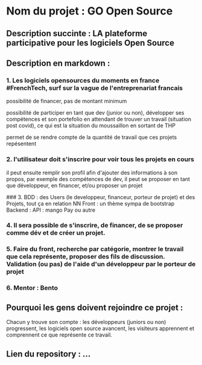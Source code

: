 # Nom du projet : GO Open Source

## Description succinte : LA plateforme participative pour les logiciels Open Source

## Description en markdown :

### 1. Les logiciels opensources du moments en france #FrenchTech, surf sur la vague de l'entreprenariat francais

possibilité de financer, pas de montant minimum

possibilité de participer en tant que dev (junior ou non), développer ses compétences et son portefolio en attendant de trouver un travail (situation post covid), ce qui est la situation du moussaillon en sortant de THP

permet de se rendre compte de la quantité de travail que ces projets repésentent

### 2. l'utilisateur doit s'inscrire pour voir tous les projets en cours
il peut ensuite remplir son profil afin d'ajouter des informations à son propos, par exemple des compétences de dev, il peut se proposer en tant que développeur, en financer, et/ou proposer un projet

### 3. BDD : des Users (le developpeur, financeur, porteur de projet) et des Projets, tout ça en relation NN
   Front : un thème sympa de bootstrap
   Backend : API : mango Pay ou autre

### 4. Il sera possible de s'inscrire, de financer, de se proposer comme dév et de créer un projet.

### 5. Faire du front, recherche par catégorie, montrer le travail que cela représente, proposer des fils de discussion. Validation (ou pas) de l'aide d'un développeur par le porteur de projet

### 6. Mentor : Bento


## Pourquoi les gens doivent rejoindre ce projet :
Chacun y trouve son compte : les développeurs (juniors ou non) progressent, les logiciels open source avancent, les visiteurs apprennent et comprennent ce que représente ce travail.

## Lien du repository : ...
